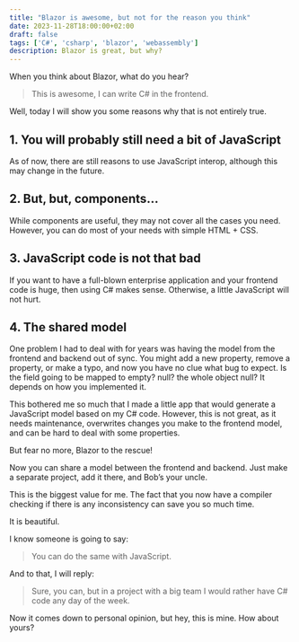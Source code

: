 ```yaml
---
title: "Blazor is awesome, but not for the reason you think"
date: 2023-11-28T18:00:00+02:00
draft: false
tags: ['C#', 'csharp', 'blazor', 'webassembly']
description: Blazor is great, but why?
---
```


When you think about Blazor, what do you hear?

> This is awesome, I can write C# in the frontend.

Well, today I will show you some reasons why that is not entirely true.
## 1. You will probably still need a bit of JavaScript

As of now, there are still reasons to use JavaScript interop, although this may change in the future.
## 2. But, but, components…

While components are useful, they may not cover all the cases you need. However, you can do most of your needs with simple HTML + CSS.
## 3. JavaScript code is not that bad

If you want to have a full-blown enterprise application and your frontend code is huge, then using C# makes sense. Otherwise, a little JavaScript will not hurt.
## 4. The shared model

One problem I had to deal with for years was having the model from the frontend and backend out of sync. You might add a new property, remove a property, or make a typo, and now you have no clue what bug to expect. Is the field going to be mapped to empty? null? the whole object null? It depends on how you implemented it.

This bothered me so much that I made a little app that would generate a JavaScript model based on my C# code. However, this is not great, as it needs maintenance, overwrites changes you make to the frontend model, and can be hard to deal with some properties.

But fear no more, Blazor to the rescue!

Now you can share a model between the frontend and backend. Just make a separate project, add it there, and Bob’s your uncle.

This is the biggest value for me. The fact that you now have a compiler checking if there is any inconsistency can save you so much time.

It is beautiful.

I know someone is going to say:

>  You can do the same with JavaScript.

And to that, I will reply:

>  Sure, you can, but in a project with a big team I would rather have C# code any day of the week.

Now it comes down to personal opinion, but hey, this is mine. 
How about yours?
